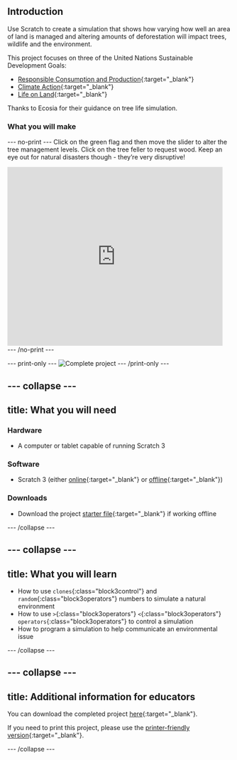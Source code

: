 ## Introduction

Use Scratch to create a simulation that shows how varying how well an area of land is managed and altering amounts of deforestation will impact trees, wildlife and the environment.

This project focuses on three of the United Nations Sustainable Development Goals:

+ [Responsible Consumption and Production](https://www.undp.org/content/undp/en/home/sustainable-development-goals/goal-12-responsible-consumption-and-production.html){:target="_blank"}
+ [Climate Action](https://www.undp.org/content/undp/en/home/sustainable-development-goals/goal-13-climate-action.html){:target="_blank"}
+ [Life on Land](https://www.undp.org/content/undp/en/home/sustainable-development-goals/goal-15-life-on-land.html){:target="_blank"}

Thanks to Ecosia for their guidance on tree life simulation.

### What you will make

--- no-print ---
Click on the green flag and then move the slider to alter the tree management levels. Click on the tree feller to request wood. Keep an eye out for natural disasters though - they’re very disruptive!

<div class="scratch-preview">
  <iframe allowtransparency="true" width="485" height="402" src="https://scratch.mit.edu/projects/embed/431390215/?autostart=false" frameborder="0"></iframe>
</div>
--- /no-print ---

--- print-only ---
![Complete project](images/showcase_static.png)
--- /print-only ---

--- collapse ---
---
title: What you will need
---
### Hardware

+ A computer or tablet capable of running Scratch 3

### Software

+ Scratch 3 (either [online](https://scratch.mit.edu/){:target="_blank"} or [offline](https://scratch.mit.edu/download){:target="_blank"})

### Downloads

+ Download the project [starter file](http://rpf.io/p/en/electricity-generation-go){:target="_blank"} if working offline

--- /collapse ---

--- collapse ---
---
title: What you will learn
---

+ How to use `clones`{:class="block3control"} and `random`{:class="block3operators"} numbers to simulate a natural environment
+ How to use `>`{:class="block3operators"} `<`{:class="block3operators"} `operators`{:class="block3operators"} to control a simulation
+ How to program a simulation to help communicate an environmental issue

--- /collapse ---

--- collapse ---
---
title: Additional information for educators
---

You can download the completed project [here](http://rpf.io/p/en/tree-life-simulator-get){:target="_blank"}.

If you need to print this project, please use the [printer-friendly version](https://projects.raspberrypi.org/en/projects/tree-life-simulator/print){:target="_blank"}.

--- /collapse ---
